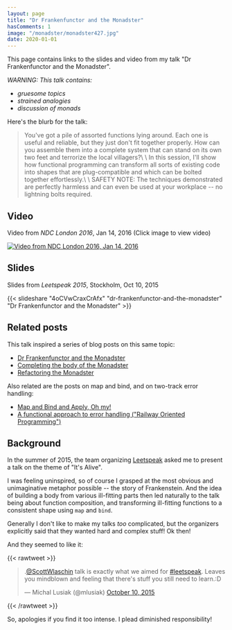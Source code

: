 ```yaml
---
layout: page
title: "Dr Frankenfunctor and the Monadster"
hasComments: 1
image: "/monadster/monadster427.jpg"
date: 2020-01-01
---
```


This page contains links to the slides and video from my talk "Dr Frankenfunctor and the Monadster".

*WARNING: This talk contains:*

* *gruesome topics*
* *strained analogies*
* *discussion of monads*

Here's the blurb for the talk:

> You've got a pile of assorted functions lying around. Each one is useful and reliable, but they just don't fit together properly. How can you assemble them into a complete system that can stand on its own two feet and terrorize the local villagers?\ \ In this session, I'll show how functional programming can transform all sorts of existing code into shapes that are plug-compatible and which can be bolted together effortlessly.\ \ SAFETY NOTE: The techniques demonstrated are perfectly harmless and can even be used at your workplace -- no lightning bolts required.

## Video

Video from *NDC London 2016*, Jan 14, 2016 (Click image to view video)

[![Video from NDC London 2016, Jan 14, 2016](monadster427.jpg)](https://goo.gl/8TwY8C)

## Slides

Slides from *Leetspeak 2015*, Stockholm, Oct 10, 2015

{{< slideshare "4oCVwCraxCrAfx" "dr-frankenfunctor-and-the-monadster" "Dr Frankenfunctor and the Monadster" >}}

## Related posts

This talk inspired a series of blog posts on this same topic:

* [Dr Frankenfunctor and the Monadster](/posts/monadster/)
* [Completing the body of the Monadster](/posts/monadster-2/)
* [Refactoring the Monadster](/posts/monadster-3/)

Also related are the posts on map and bind, and on two-track error handling:

* [Map and Bind and Apply, Oh my!](/series/map-and-bind-and-apply-oh-my.html)
* [A functional approach to error handling ("Railway Oriented Programming")](/rop/)

## Background

In the summer of 2015, the team organizing [Leetspeak](http://leetspeak.se/) asked me to present a talk on the theme of "It's Alive".

I was feeling uninspired, so of course I grasped at the most obvious and unimaginative metaphor possible -- the story of Frankenstein. And the idea of building a body from various ill-fitting parts then led naturally to the talk being about function composition, and transforming ill-fitting functions to a consistent shape using `map` and `bind`.

Generally I don't like to make my talks *too* complicated, but the organizers explicitly said that they wanted hard and complex stuff! Ok then!

And they seemed to like it:

{{< rawtweet >}}

<blockquote class="twitter-tweet" data-partner="tweetdeck"><p lang="en" dir="ltr">.<a href="https://twitter.com/ScottWlaschin">@ScottWlaschin</a> talk is exactly what we aimed for <a href="https://twitter.com/hashtag/leetspeak?src=hash">#leetspeak</a>. Leaves you mindblown and feeling that there&#39;s stuff you still need to learn.:D</p>&mdash; Michal Lusiak (@mlusiak) <a href="https://twitter.com/mlusiak/status/652777865952526337">October 10, 2015</a></blockquote>
<script async src="//platform.twitter.com/widgets.js" charset="utf-8"></script>

{{< /rawtweet >}}

So, apologies if you find it too intense. I plead diminished responsibility!


